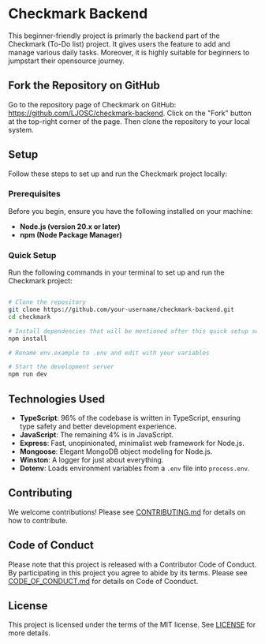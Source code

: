 # Checkmark Backend
This beginner-friendly project is primarly the backend part of the Checkmark (To-Do list) project. It gives users the feature to add and manage various daily tasks. Moreover, it is highly suitable for beginners to jumpstart their opensource journey. 

## Fork the Repository on GitHub
Go to the repository page of Checkmark on GitHub: https://github.com/LJOSC/checkmark-backend.
Click on the "Fork" button at the top-right corner of the page.
Then clone the repository to your local system.

## Setup
Follow these steps to set up and run the Checkmark project locally:

### Prerequisites
Before you begin, ensure you have the following installed on your machine:

+ **Node.js (version 20.x or later)**
+ **npm (Node Package Manager)**

### Quick Setup

Run the following commands in your terminal to set up and run the Checkmark project:

```bash

# Clone the repository 
git clone https://github.com/your-username/checkmark-backend.git
cd checkmark

# Install dependencies that will be mentioned after this quick setup section
npm install

# Rename env.example to .env and edit with your variables

# Start the development server
npm run dev
```

## Technologies Used

- **TypeScript**: 96% of the codebase is written in TypeScript, ensuring type safety and better development experience.
- **JavaScript**: The remaining 4% is in JavaScript.
- **Express**: Fast, unopinionated, minimalist web framework for Node.js.
- **Mongoose**: Elegant MongoDB object modeling for Node.js.
- **Winston**: A logger for just about everything.
- **Dotenv**: Loads environment variables from a `.env` file into `process.env`.

## Contributing
We welcome contributions! Please see [CONTRIBUTING.md](CONTRIBUTING.md) for details on how to contribute.

## Code of Conduct
Please note that this project is released with a Contributor Code of Conduct. By participating in this project you agree to abide by its terms.
Please see [CODE_OF_CONDUCT.md](CODE_OF_CONDUCT.md) for details on Code of Coonduct.

## License
This project is licensed under the terms of the MIT license. See [LICENSE](LICENSE) for more details.

